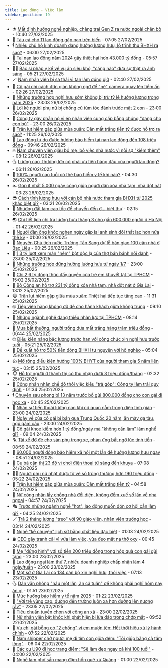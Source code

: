 ```yaml
---
title: Lao động - Việc làm
sidebar_position: 19
---
```


<!-- dantri-lao-dong-viec-lam:START -->
- ⚗️ [Mất định hướng nghề nghiệp, chàng trai Gen Z ra nước ngoài chăn bò](https://dantri.com.vn/lao-dong-viec-lam/mat-dinh-huong-nghe-nghiep-chang-trai-gen-z-ra-nuoc-ngoai-chan-bo-20250227142933358.htm) - 10:40 27/02/2025
- 🙉 [Tàu cá chở 11 lao động gặp nạn trên biển](https://dantri.com.vn/lao-dong-viec-lam/tau-ca-cho-11-lao-dong-gap-nan-tren-bien-20250227134549338.htm) - 07:05 27/02/2025
- 🕴 [Nhiều chủ hộ kinh doanh đang hưởng lương hưu, lộ trình thu BHXH ra sao?](https://dantri.com.vn/lao-dong-viec-lam/nhieu-chu-ho-kinh-doanh-dang-huong-luong-huu-lo-trinh-thu-bhxh-ra-sao-20250227085420772.htm) - 06:00 27/02/2025
- 🧐 [Tai nạn lao động năm 2024 gây thiệt hại hơn 43.000 tỷ đồng](https://dantri.com.vn/lao-dong-viec-lam/tai-nan-lao-dong-nam-2024-gay-thiet-hai-hon-43000-ty-dong-20250227120606262.htm) - 05:57 27/02/2025
- 🧑‍💻 [Bác sĩ pháp y kể về vụ án siêu khó, &quot;căng não&quot; đưa sự thật ra ánh sáng](https://dantri.com.vn/lao-dong-viec-lam/bac-si-phap-y-ke-ve-vu-an-sieu-kho-cang-nao-dua-su-that-ra-anh-sang-20250226120500711.htm) - 05:21 27/02/2025
- 🪄 [Nam nhân viên bị sa thải vì tan làm đúng giờ](https://dantri.com.vn/lao-dong-viec-lam/nam-nhan-vien-bi-sa-thai-vi-tan-lam-dung-gio-20250226230041718.htm) - 02:40 27/02/2025
- 🦣 [Cô gái chỉ cách đơn giản không ngờ để &quot;né&quot; camera quay lén tiềm ẩn](https://dantri.com.vn/lao-dong-viec-lam/co-gai-chi-cach-don-gian-khong-ngo-de-ne-camera-quay-len-tiem-an-20250226144335609.htm) - 02:26 27/02/2025
- 🎡 [Những trường hợp nghỉ hưu sớm không bị trừ tỷ lệ hưởng lương trong năm 2025](https://dantri.com.vn/lao-dong-viec-lam/nhung-truong-hop-nghi-huu-som-khong-bi-tru-ty-le-huong-luong-trong-nam-2025-20250224142634150.htm) - 23:03 26/02/2025
- 🦍 [Lời kể người phụ nữ bị chồng cũ túm tóc đánh trước mặt 2 con](https://dantri.com.vn/lao-dong-viec-lam/loi-ke-nguoi-phu-nu-bi-chong-cu-tum-toc-danh-truoc-mat-2-con-20250226194939348.htm) - 23:00 26/02/2025
- 🫶 [Công ty gây phẫn nộ vì ép nhân viên cung cấp bằng chứng &quot;đang cho con bú&quot;](https://dantri.com.vn/lao-dong-viec-lam/cong-ty-gay-phan-no-vi-ep-nhan-vien-cung-cap-bang-chung-dang-cho-con-bu-20250226173549776.htm) - 23:00 26/02/2025
- 🥸 [Trận lụt hiếm gặp giữa mùa xuân: Dân mất trắng tiền tỷ được hỗ trợ ra sao?](https://dantri.com.vn/lao-dong-viec-lam/tran-lut-hiem-gap-giua-mua-xuan-dan-mat-trang-tien-ty-duoc-ho-tro-ra-sao-20250226180141039.htm) - 11:25 26/02/2025
- 🎡 [Lao động tự do được hưởng bảo hiểm tai nạn lao động đến 108 triệu đồng](https://dantri.com.vn/lao-dong-viec-lam/lao-dong-tu-do-duoc-huong-bao-hiem-tai-nan-lao-dong-den-108-trieu-dong-20250225123513042.htm) - 09:46 26/02/2025
- 🔥 [Nam chuyên viên giấu bố mẹ, bỏ việc nhà nước vì nỗi sợ &quot;kiếm thêm&quot;](https://dantri.com.vn/lao-dong-viec-lam/nam-chuyen-vien-giau-bo-me-bo-viec-nha-nuoc-vi-noi-so-kiem-them-20250224214041556.htm) - 08:12 26/02/2025
- 🌜 [Lương cao, thưởng lớn có phải ưu tiên hàng đầu của người lao động?](https://dantri.com.vn/lao-dong-viec-lam/luong-cao-thuong-lon-co-phai-uu-tien-hang-dau-cua-nguoi-lao-dong-20250226121115155.htm) - 06:11 26/02/2025
- 🤭 [100% người cao tuổi có thẻ bảo hiểm y tế khi nào?](https://dantri.com.vn/lao-dong-viec-lam/100-nguoi-cao-tuoi-co-the-bao-hiem-y-te-khi-nao-20250225202353708.htm) - 04:30 26/02/2025
- 🏊 [Góp ít nhất 5.000 ngày công giúp người dân xóa nhà tạm, nhà dột nát](https://dantri.com.vn/lao-dong-viec-lam/gop-it-nhat-5000-ngay-cong-giup-nguoi-dan-xoa-nha-tam-nha-dot-nat-20250226100112218.htm) - 03:23 26/02/2025
- 😎 [Cách tính lương hưu với cán bộ nhà nước tham gia BHXH từ 2025 khác biệt gì?](https://dantri.com.vn/lao-dong-viec-lam/cach-tinh-luong-huu-voi-can-bo-nha-nuoc-tham-gia-bhxh-tu-2025-khac-biet-gi-20250224123702393.htm) - 03:21 26/02/2025
- 🤖 [Nhường đất làm cao tốc để chuyển đến ở... biệt thự](https://dantri.com.vn/lao-dong-viec-lam/nhuong-dat-lam-cao-toc-de-chuyen-den-o-biet-thu-20250225090251083.htm) - 02:15 26/02/2025
- 🌏 [Chi tiết lịch chi trả lương hưu tháng 3 cho gần 600.000 người ở Hà Nội](https://dantri.com.vn/lao-dong-viec-lam/chi-tiet-lich-chi-tra-luong-huu-thang-3-cho-gan-600000-nguoi-o-ha-noi-20250226083424596.htm) - 01:42 26/02/2025
- 🦏 [Người đàn ông khóc nghẹn ngày gặp lại anh sinh đôi thất lạc hơn nửa thế kỷ](https://dantri.com.vn/lao-dong-viec-lam/nguoi-dan-ong-khoc-nghen-ngay-gap-lai-anh-sinh-doi-that-lac-hon-nua-the-ky-20250225113629034.htm) - 01:00 26/02/2025
- 🤔 [Nguyên Chủ tịch nước Trương Tấn Sang dự lễ bàn giao 100 căn nhà ở Bạc Liêu](https://dantri.com.vn/lao-dong-viec-lam/nguyen-chu-tich-nuoc-truong-tan-sang-du-le-ban-giao-100-can-nha-o-bac-lieu-20250225225846778.htm) - 00:25 26/02/2025
- 🌮 [1,3 tỷ lượt xem màn &quot;ném&quot; bột độc lạ của thợ bán bánh nổi danh](https://dantri.com.vn/lao-dong-viec-lam/13-ty-luot-xem-man-nem-bot-doc-la-cua-tho-ban-banh-noi-danh-20250225171607224.htm) - 23:00 25/02/2025
- 💪 [Những trường hợp dừng hưởng lương hưu từ ngày 1/7](https://dantri.com.vn/lao-dong-viec-lam/nhung-truong-hop-dung-huong-luong-huu-tu-ngay-17-20250224095024834.htm) - 23:00 25/02/2025
- 💪 [Chi 2,6 tỷ đồng thúc đẩy quyền của trẻ em khuyết tật tại TPHCM](https://dantri.com.vn/lao-dong-viec-lam/chi-26-ty-dong-thuc-day-quyen-cua-tre-em-khuyet-tat-tai-tphcm-20250225210724000.htm) - 15:02 25/02/2025
- 🦒 [Bộ Công an hỗ trợ 231 tỷ đồng xóa nhà tạm, nhà dột nát ở Gia Lai](https://dantri.com.vn/lao-dong-viec-lam/bo-cong-an-ho-tro-231-ty-dong-xoa-nha-tam-nha-dot-nat-o-gia-lai-20250225181142077.htm) - 13:12 25/02/2025
- 🐵 [Trận lụt hiếm gặp giữa mùa xuân: Thiệt hại tiếp tục tăng cao](https://dantri.com.vn/lao-dong-viec-lam/tran-lut-hiem-gap-giua-mua-xuan-thiet-hai-tiep-tuc-tang-cao-20250225155647697.htm) - 11:31 25/02/2025
- 🤓 [Tiếp viên hàng không đỡ đẻ cho hành khách giữa không trung](https://dantri.com.vn/lao-dong-viec-lam/tiep-vien-hang-khong-do-de-cho-hanh-khach-giua-khong-trung-20250225121840296.htm) - 09:10 25/02/2025
- 🧐 [Những ngành nghề đang thiếu nhân lực tại TPHCM](https://dantri.com.vn/lao-dong-viec-lam/nhung-nganh-nghe-dang-thieu-nhan-luc-tai-tphcm-20250225144321853.htm) - 08:14 25/02/2025
- 💪 [Mưa bất thường, người trồng dưa mất trắng hàng trăm triệu đồng](https://dantri.com.vn/lao-dong-viec-lam/mua-bat-thuong-nguoi-trong-dua-mat-trang-hang-tram-trieu-dong-20250225122629869.htm) - 06:44 25/02/2025
- 🤓 [Điều kiện nâng bậc lương trước hạn với công chức xin nghỉ hưu trước tuổi](https://dantri.com.vn/lao-dong-viec-lam/dieu-kien-nang-bac-luong-truoc-han-voi-cong-chuc-xin-nghi-huu-truoc-tuoi-20250224170429810.htm) - 05:21 25/02/2025
- 💯 [Đề xuất hỗ trợ 50% tiền đóng BHXH tự nguyện với hộ nghèo](https://dantri.com.vn/lao-dong-viec-lam/de-xuat-ho-tro-50-tien-dong-bhxh-tu-nguyen-voi-ho-ngheo-20250225112545624.htm) - 05:04 25/02/2025
- 👍 [Mở rộng điều kiện hưởng 100% BHYT của người tham gia 5 năm liên tục](https://dantri.com.vn/lao-dong-viec-lam/mo-rong-dieu-kien-huong-100-bhyt-cua-nguoi-tham-gia-5-nam-lien-tuc-20250224013956428.htm) - 03:15 25/02/2025
- 🐵 [Hỗ trợ người ở thành thị có thu nhập dưới 3 triệu đồng/tháng](https://dantri.com.vn/lao-dong-viec-lam/ho-tro-nguoi-o-thanh-thi-co-thu-nhap-duoi-3-trieu-dongthang-20250225092534010.htm) - 02:32 25/02/2025
- 💂 [Công nhân nhận chế độ thôi việc kiểu &quot;trả góp&quot;: Công ty làm trái quy định](https://dantri.com.vn/lao-dong-viec-lam/cong-nhan-nhan-che-do-thoi-viec-kieu-tra-gop-cong-ty-lam-trai-quy-dinh-20250224222119675.htm) - 01:34 25/02/2025
- 🕴 [Chuyện sau phong bì 13 năm trước bố gửi 800.000 đồng cho con gái đi học xa](https://dantri.com.vn/lao-dong-viec-lam/chuyen-sau-phong-bi-13-nam-truoc-bo-gui-800000-dong-cho-con-gai-di-hoc-xa-20250224172805866.htm) - 00:45 25/02/2025
- 👀 [Nhân sự tiến thoái lưỡng nan khi cơ quan nằm trong diện tinh giản](https://dantri.com.vn/lao-dong-viec-lam/nhan-su-tien-thoai-luong-nan-khi-co-quan-nam-trong-dien-tinh-gian-20250224134342626.htm) - 23:00 24/02/2025
- 🦄 [Ngày về của cô gái bị bán qua Trung Quốc 20 năm, ăn mày ga tàu, ngủ gầm cầu](https://dantri.com.vn/lao-dong-viec-lam/ngay-ve-cua-co-gai-bi-ban-qua-trung-quoc-20-nam-an-may-ga-tau-ngu-gam-cau-20250224184029652.htm) - 23:00 24/02/2025
- 🔭 [Cô gái khoe kiếm hơn 1 tỷ đồng/ngày mà &quot;không cần làm&quot; làm nghề gì?](https://dantri.com.vn/lao-dong-viec-lam/co-gai-khoe-kiem-hon-1-ty-dongngay-ma-khong-can-lam-lam-nghe-gi-20250224152244668.htm) - 09:04 24/02/2025
- 🪜 [Tài xế đỡ đẻ cho sản phụ trong xe, phản ứng bất ngờ lúc tính tiền](https://dantri.com.vn/lao-dong-viec-lam/tai-xe-do-de-cho-san-phu-trong-xe-phan-ung-bat-ngo-luc-tinh-tien-20250224105007966.htm) - 08:59 24/02/2025
- 🌊 [60.000 người đóng bảo hiểm xã hội một lần để hưởng lương hưu ngay](https://dantri.com.vn/lao-dong-viec-lam/60000-nguoi-dong-bao-hiem-xa-hoi-mot-lan-de-huong-luong-huu-ngay-20250224153015036.htm) - 08:51 24/02/2025
- 💯 [Cụ bà cận thị 23 độ vì chơi điện thoại từ sáng đến khuya](https://dantri.com.vn/lao-dong-viec-lam/cu-ba-can-thi-23-do-vi-choi-dien-thoai-tu-sang-den-khuya-20250224123123694.htm) - 07:08 24/02/2025
- 👨‍🏫 [Người phụ nữ nhặt được tờ vé số trúng thưởng hơn 190 triệu đồng](https://dantri.com.vn/lao-dong-viec-lam/nguoi-phu-nu-nhat-duoc-to-ve-so-trung-thuong-hon-190-trieu-dong-20250224121226199.htm) - 05:22 24/02/2025
- 🙉 [Trận lụt hiếm gặp giữa mùa xuân: Dân mất trắng tiền tỷ](https://dantri.com.vn/lao-dong-viec-lam/tran-lut-hiem-gap-giua-mua-xuan-dan-mat-trang-tien-ty-20250224112405159.htm) - 04:58 24/02/2025
- 🦄 [Nữ công nhân lấy chồng nhà đối diện, không đếm xuể số lần về nhà ngoại](https://dantri.com.vn/lao-dong-viec-lam/nu-cong-nhan-lay-chong-nha-doi-dien-khong-dem-xue-so-lan-ve-nha-ngoai-20250224115018624.htm) - 04:57 24/02/2025
- 🎭 [Trước những ngành nghề &quot;hot&quot;, lao động muốn đón cơ hội cần làm gì?](https://dantri.com.vn/lao-dong-viec-lam/truoc-nhung-nganh-nghe-hot-lao-dong-muon-don-co-hoi-can-lam-gi-20250224095024064.htm) - 04:25 24/02/2025
- 🪄 [Trả 2 tháng lương &quot;treo&quot; với 90 giáo viên, nhân viên trường học](https://dantri.com.vn/lao-dong-viec-lam/tra-2-thang-luong-treo-voi-90-giao-vien-nhan-vien-truong-hoc-20250223212057893.htm) - 03:14 24/02/2025
- 🌁 [Nghề &quot;kể chuyện&quot; lịch sử bằng chất liệu đặc biệt](https://dantri.com.vn/lao-dong-viec-lam/nghe-ke-chuyen-lich-su-bang-chat-lieu-dac-biet-20250223142531257.htm) - 01:03 24/02/2025
- ⛽️ [CEO gây tranh cãi vì vừa làm việc, vừa đeo mặt nạ thở oxy](https://dantri.com.vn/lao-dong-viec-lam/ceo-gay-tranh-cai-vi-vua-lam-viec-vua-deo-mat-na-tho-oxy-20250223230923976.htm) - 00:45 24/02/2025
- 🤩 [Mẹ &quot;đứng hình&quot; với số tiền 200 triệu đồng trong hộp quà con gái gửi tặng](https://dantri.com.vn/lao-dong-viec-lam/me-dung-hinh-voi-so-tien-200-trieu-dong-trong-hop-qua-con-gai-gui-tang-20250223130202210.htm) - 23:00 23/02/2025
- 🌝 [Lao động ngại làm thứ 7, nhiều doanh nghiệp chấp nhận làm 4 ngày/tuần](https://dantri.com.vn/lao-dong-viec-lam/lao-dong-ngai-lam-thu-7-nhieu-doanh-nghiep-chap-nhan-lam-4-ngaytuan-20250223174316379.htm) - 23:00 23/02/2025
- 🤗 [Một sở ở Gia Lai có 134 cán bộ xin nghỉ hưu, thôi việc](https://dantri.com.vn/lao-dong-viec-lam/mot-so-o-gia-lai-co-134-can-bo-xin-nghi-huu-thoi-viec-20250223132631523.htm) - 07:13 23/02/2025
- 🌜 [Dân văn phòng &quot;nấu một lần, ăn cả tuần&quot; để không phải nghĩ hôm nay ăn gì](https://dantri.com.vn/lao-dong-viec-lam/dan-van-phong-nau-mot-lan-an-ca-tuan-de-khong-phai-nghi-hom-nay-an-gi-20250223000618815.htm) - 01:51 23/02/2025
- 👀 [Mức hưởng bảo hiểm y tế năm 2025](https://dantri.com.vn/lao-dong-viec-lam/muc-huong-bao-hiem-y-te-nam-2025-20250223064154576.htm) - 01:22 23/02/2025
- 🫣 [&quot;Với trẻ vùng cao, đường đến trường luôn xa hơn đường lên nương rẫy&quot;](https://dantri.com.vn/lao-dong-viec-lam/voi-tre-vung-cao-duong-den-truong-luon-xa-hon-duong-len-nuong-ray-20250222175449160.htm) - 23:05 22/02/2025
- 🧠 [Tiêu chuẩn tuyển chọn với công an xã](https://dantri.com.vn/lao-dong-viec-lam/tieu-chuan-tuyen-chon-voi-cong-an-xa-20250222161030695.htm) - 23:00 22/02/2025
- 🎊 [Nữ nhân viên bật khóc khi phát hiện bị lừa đảo trong chớp mắt](https://dantri.com.vn/lao-dong-viec-lam/nu-nhan-vien-bat-khoc-khi-phat-hien-bi-lua-dao-trong-chop-mat-20250222154824998.htm) - 09:52 22/02/2025
- 🧰 [Vụ chị gái bỗng có &quot;2 chồng&quot; vì em mượn tên: Hết thời hiệu xử lý hành chính](https://dantri.com.vn/lao-dong-viec-lam/vu-chi-gai-bong-co-2-chong-vi-em-muon-ten-het-thoi-hieu-xu-ly-hanh-chinh-20250222141857008.htm) - 07:52 22/02/2025
- 🐘 [Nam shipper chở người mẹ đi tìm con giữa đêm: &quot;Tôi giúp bằng cả tấm lòng&quot;](https://dantri.com.vn/lao-dong-viec-lam/nam-shipper-cho-nguoi-me-di-tim-con-giua-dem-toi-giup-bang-ca-tam-long-20250222125243906.htm) - 06:04 22/02/2025
- 🥳 [Các cụ U90 đi học trang điểm: &quot;Sẽ làm đẹp ngay cả khi 100 tuổi&quot;](https://dantri.com.vn/lao-dong-viec-lam/cac-cu-u90-di-hoc-trang-diem-se-lam-dep-ngay-ca-khi-100-tuoi-20250221185115729.htm) - 04:00 22/02/2025
- 🐎 [Nghề làm phở sắn mang đậm hồn quê xứ Quảng](https://dantri.com.vn/lao-dong-viec-lam/nghe-lam-pho-san-mang-dam-hon-que-xu-quang-20250221162943801.htm) - 01:00 22/02/2025<!-- dantri-lao-dong-viec-lam:END -->
